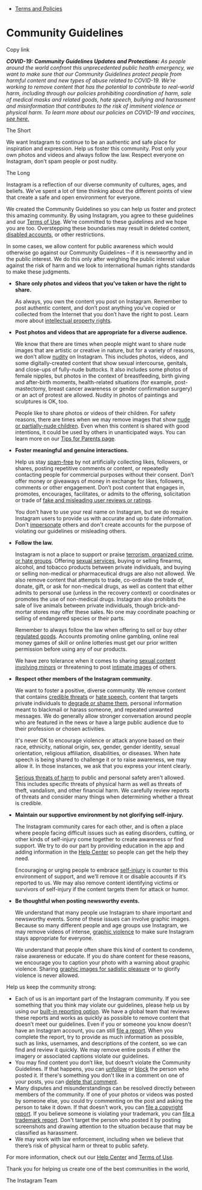 *   [Terms and Policies](https://help.instagram.com/1417489251945243/?helpref=breadcrumb)

Community Guidelines
====================

Copy link

_**COVID-19: Community Guidelines Updates and Protections:** As people around the world confront this unprecedented public health emergency, we want to make sure that our Community Guidelines protect people from harmful content and new types of abuse related to COVID-19. We’re working to remove content that has the potential to contribute to real-world harm, including through our policies prohibiting coordination of harm, sale of medical masks and related goods, hate speech, bullying and harassment and misinformation that contributes to the risk of imminent violence or physical harm. To learn more about our policies on COVID-19 and vaccines, [see here.](https://help.instagram.com/697825587576762?helpref=faq_content)_

The Short

We want Instagram to continue to be an authentic and safe place for inspiration and expression. Help us foster this community. Post only your own photos and videos and always follow the law. Respect everyone on Instagram, don’t spam people or post nudity.

The Long

Instagram is a reflection of our diverse community of cultures, ages, and beliefs. We’ve spent a lot of time thinking about the different points of view that create a safe and open environment for everyone.

We created the Community Guidelines so you can help us foster and protect this amazing community. By using Instagram, you agree to these guidelines and our [Terms of Use](https://www.instagram.com/legal/terms). We’re committed to these guidelines and we hope you are too. Overstepping these boundaries may result in deleted content, [disabled accounts](https://help.instagram.com/366993040048856?helpref=faq_content), or other restrictions.

In some cases, we allow content for public awareness which would otherwise go against our Community Guidelines – if it is newsworthy and in the public interest. We do this only after weighing the public interest value against the risk of harm and we look to international human rights standards to make these judgments.

*   **Share only photos and videos that you’ve taken or have the right to share.**
    
    As always, you own the content you post on Instagram. Remember to post authentic content, and don’t post anything you’ve copied or collected from the Internet that you don’t have the right to post. Learn more about [intellectual property rights](https://help.instagram.com/126382350847838?helpref=faq_content).
    
*   **Post photos and videos that are appropriate for a diverse audience.**
    
    We know that there are times when people might want to share nude images that are artistic or creative in nature, but for a variety of reasons, we don’t allow [nudity](https://l.instagram.com/?u=https%3A%2F%2Fwww.facebook.com%2Fcommunitystandards%2Fadult_nudity_sexual_activity&e=AT3azw82N671V470-ECn8SP4z07oz4sUWveUWaAA9DbHbfwHvpJprMmTyjN2gMQ8ACerK5e-RA5nmYDDbaw8iUL-qhbUP1LXEBfRxYBlnYuhzx7DBfqpHtlAQtASCGbXIqWaOOX3vRdKOrDG0GYpvEvmNP_1IJmp-kuh_w) on Instagram. This includes photos, videos, and some digitally-created content that show sexual intercourse, genitals, and close-ups of fully-nude buttocks. It also includes some photos of female nipples, but photos in the context of breastfeeding, birth giving and after-birth moments, health-related situations (for example, post-mastectomy, breast cancer awareness or gender confirmation surgery) or an act of protest are allowed. Nudity in photos of paintings and sculptures is OK, too.
    
    People like to share photos or videos of their children. For safety reasons, there are times when we may remove images that show [nude or partially-nude children](https://l.instagram.com/?u=https%3A%2F%2Fwww.facebook.com%2Fcommunitystandards%2Fchild_nudity_sexual_exploitation&e=AT3azw82N671V470-ECn8SP4z07oz4sUWveUWaAA9DbHbfwHvpJprMmTyjN2gMQ8ACerK5e-RA5nmYDDbaw8iUL-qhbUP1LXEBfRxYBlnYuhzx7DBfqpHtlAQtASCGbXIqWaOOX3vRdKOrDG0GYpvEvmNP_1IJmp-kuh_w). Even when this content is shared with good intentions, it could be used by others in unanticipated ways. You can learn more on our [Tips for Parents page](https://help.instagram.com/154475974694511/?helpref=faq_content).
    
*   **Foster meaningful and genuine interactions.**
    
    Help us stay [spam-free](https://l.instagram.com/?u=https%3A%2F%2Fwww.facebook.com%2Fcommunitystandards%2Fspam&e=AT3azw82N671V470-ECn8SP4z07oz4sUWveUWaAA9DbHbfwHvpJprMmTyjN2gMQ8ACerK5e-RA5nmYDDbaw8iUL-qhbUP1LXEBfRxYBlnYuhzx7DBfqpHtlAQtASCGbXIqWaOOX3vRdKOrDG0GYpvEvmNP_1IJmp-kuh_w) by not artificially collecting likes, followers, or shares, posting repetitive comments or content, or repeatedly contacting people for commercial purposes without their consent. Don’t offer money or giveaways of money in exchange for likes, followers, comments or other engagement. Don’t post content that engages in, promotes, encourages, facilitates, or admits to the offering, solicitation or trade of [fake and misleading user reviews or ratings](https://l.instagram.com/?u=https%3A%2F%2Fwww.facebook.com%2Fcommunitystandards%2Ffraud_deception&e=AT3azw82N671V470-ECn8SP4z07oz4sUWveUWaAA9DbHbfwHvpJprMmTyjN2gMQ8ACerK5e-RA5nmYDDbaw8iUL-qhbUP1LXEBfRxYBlnYuhzx7DBfqpHtlAQtASCGbXIqWaOOX3vRdKOrDG0GYpvEvmNP_1IJmp-kuh_w).
    
    You don’t have to use your real name on Instagram, but we do require Instagram users to provide us with accurate and up to date information. Don't [impersonate](https://l.instagram.com/?u=https%3A%2F%2Fwww.facebook.com%2Fcommunitystandards%2Fmisrepresentation&e=AT3azw82N671V470-ECn8SP4z07oz4sUWveUWaAA9DbHbfwHvpJprMmTyjN2gMQ8ACerK5e-RA5nmYDDbaw8iUL-qhbUP1LXEBfRxYBlnYuhzx7DBfqpHtlAQtASCGbXIqWaOOX3vRdKOrDG0GYpvEvmNP_1IJmp-kuh_w) others and don't create accounts for the purpose of violating our guidelines or misleading others.
    
*   **Follow the law.**
    
    Instagram is not a place to support or praise [terrorism, organized crime, or hate groups](https://l.instagram.com/?u=https%3A%2F%2Fwww.facebook.com%2Fcommunitystandards%2Fdangerous_individuals_organizations&e=AT3azw82N671V470-ECn8SP4z07oz4sUWveUWaAA9DbHbfwHvpJprMmTyjN2gMQ8ACerK5e-RA5nmYDDbaw8iUL-qhbUP1LXEBfRxYBlnYuhzx7DBfqpHtlAQtASCGbXIqWaOOX3vRdKOrDG0GYpvEvmNP_1IJmp-kuh_w). Offering [sexual services](https://l.instagram.com/?u=https%3A%2F%2Fwww.facebook.com%2Fcommunitystandards%2Fsexual_solicitation&e=AT3azw82N671V470-ECn8SP4z07oz4sUWveUWaAA9DbHbfwHvpJprMmTyjN2gMQ8ACerK5e-RA5nmYDDbaw8iUL-qhbUP1LXEBfRxYBlnYuhzx7DBfqpHtlAQtASCGbXIqWaOOX3vRdKOrDG0GYpvEvmNP_1IJmp-kuh_w), buying or selling firearms, alcohol, and tobacco products between private individuals, and buying or selling non-medical or pharmaceutical drugs are also not allowed. We also remove content that attempts to trade, co-ordinate the trade of, donate, gift, or ask for non-medical drugs, as well as content that either admits to personal use (unless in the recovery context) or coordinates or promotes the use of non-medical drugs. Instagram also prohibits the sale of live animals between private individuals, though brick-and-mortar stores may offer these sales. No one may coordinate poaching or selling of endangered species or their parts.
    
    Remember to always follow the law when offering to sell or buy other [regulated goods](https://l.instagram.com/?u=https%3A%2F%2Fwww.facebook.com%2Fcommunitystandards%2Fregulated_goods&e=AT3azw82N671V470-ECn8SP4z07oz4sUWveUWaAA9DbHbfwHvpJprMmTyjN2gMQ8ACerK5e-RA5nmYDDbaw8iUL-qhbUP1LXEBfRxYBlnYuhzx7DBfqpHtlAQtASCGbXIqWaOOX3vRdKOrDG0GYpvEvmNP_1IJmp-kuh_w). Accounts promoting online gambling, online real money games of skill or online lotteries must get our prior written permission before using any of our products.
    
    We have zero tolerance when it comes to sharing [sexual content involving minors](https://l.instagram.com/?u=https%3A%2F%2Fwww.facebook.com%2Fcommunitystandards%2Fchild_nudity_sexual_exploitation&e=AT3azw82N671V470-ECn8SP4z07oz4sUWveUWaAA9DbHbfwHvpJprMmTyjN2gMQ8ACerK5e-RA5nmYDDbaw8iUL-qhbUP1LXEBfRxYBlnYuhzx7DBfqpHtlAQtASCGbXIqWaOOX3vRdKOrDG0GYpvEvmNP_1IJmp-kuh_w) or threatening to post [intimate images](https://l.instagram.com/?u=https%3A%2F%2Fwww.facebook.com%2Fcommunitystandards%2Fsexual_exploitation_adults&e=AT3azw82N671V470-ECn8SP4z07oz4sUWveUWaAA9DbHbfwHvpJprMmTyjN2gMQ8ACerK5e-RA5nmYDDbaw8iUL-qhbUP1LXEBfRxYBlnYuhzx7DBfqpHtlAQtASCGbXIqWaOOX3vRdKOrDG0GYpvEvmNP_1IJmp-kuh_w) of others.
    
*   **Respect other members of the Instagram community.**
    
    We want to foster a positive, diverse community. We remove content that contains [credible threats](https://l.instagram.com/?u=https%3A%2F%2Fwww.facebook.com%2Fcommunitystandards%2Fcredible_violence&e=AT3azw82N671V470-ECn8SP4z07oz4sUWveUWaAA9DbHbfwHvpJprMmTyjN2gMQ8ACerK5e-RA5nmYDDbaw8iUL-qhbUP1LXEBfRxYBlnYuhzx7DBfqpHtlAQtASCGbXIqWaOOX3vRdKOrDG0GYpvEvmNP_1IJmp-kuh_w) or [hate speech](https://l.instagram.com/?u=https%3A%2F%2Fwww.facebook.com%2Fcommunitystandards%2Fhate_speech&e=AT3azw82N671V470-ECn8SP4z07oz4sUWveUWaAA9DbHbfwHvpJprMmTyjN2gMQ8ACerK5e-RA5nmYDDbaw8iUL-qhbUP1LXEBfRxYBlnYuhzx7DBfqpHtlAQtASCGbXIqWaOOX3vRdKOrDG0GYpvEvmNP_1IJmp-kuh_w), content that targets private individuals to [degrade or shame them](https://l.instagram.com/?u=https%3A%2F%2Fwww.facebook.com%2Fcommunitystandards%2Fbullying&e=AT3azw82N671V470-ECn8SP4z07oz4sUWveUWaAA9DbHbfwHvpJprMmTyjN2gMQ8ACerK5e-RA5nmYDDbaw8iUL-qhbUP1LXEBfRxYBlnYuhzx7DBfqpHtlAQtASCGbXIqWaOOX3vRdKOrDG0GYpvEvmNP_1IJmp-kuh_w), personal information meant to blackmail or harass someone, and repeated unwanted messages. We do generally allow stronger conversation around people who are featured in the news or have a large public audience due to their profession or chosen activities.
    
    It's never OK to encourage violence or attack anyone based on their race, ethnicity, national origin, sex, gender, gender identity, sexual orientation, religious affiliation, disabilities, or diseases. When hate speech is being shared to challenge it or to raise awareness, we may allow it. In those instances, we ask that you express your intent clearly.
    
    [Serious threats of harm](https://l.instagram.com/?u=https%3A%2F%2Fwww.facebook.com%2Fcommunitystandards%2Fcredible_violence&e=AT3azw82N671V470-ECn8SP4z07oz4sUWveUWaAA9DbHbfwHvpJprMmTyjN2gMQ8ACerK5e-RA5nmYDDbaw8iUL-qhbUP1LXEBfRxYBlnYuhzx7DBfqpHtlAQtASCGbXIqWaOOX3vRdKOrDG0GYpvEvmNP_1IJmp-kuh_w) to public and personal safety aren't allowed. This includes specific threats of physical harm as well as threats of theft, vandalism, and other financial harm. We carefully review reports of threats and consider many things when determining whether a threat is credible.
    
*   **Maintain our supportive environment by not glorifying self-injury.**
    
    The Instagram community cares for each other, and is often a place where people facing difficult issues such as eating disorders, cutting, or other kinds of self-injury come together to create awareness or find support. We try to do our part by providing education in the app and adding information in the [Help Center](https://help.instagram.com/) so people can get the help they need.
    
    Encouraging or urging people to embrace [self-injury](https://l.instagram.com/?u=https%3A%2F%2Fwww.facebook.com%2Fcommunitystandards%2Fsuicide_self_injury_violence&e=AT3azw82N671V470-ECn8SP4z07oz4sUWveUWaAA9DbHbfwHvpJprMmTyjN2gMQ8ACerK5e-RA5nmYDDbaw8iUL-qhbUP1LXEBfRxYBlnYuhzx7DBfqpHtlAQtASCGbXIqWaOOX3vRdKOrDG0GYpvEvmNP_1IJmp-kuh_w) is counter to this environment of support, and we’ll remove it or disable accounts if it’s reported to us. We may also remove content identifying victims or survivors of self-injury if the content targets them for attack or humor.
    
*   **Be thoughtful when posting newsworthy events.**
    
    We understand that many people use Instagram to share important and newsworthy events. Some of these issues can involve graphic images. Because so many different people and age groups use Instagram, we may remove videos of intense, [graphic violence](https://l.instagram.com/?u=https%3A%2F%2Fwww.facebook.com%2Fcommunitystandards%2Fgraphic_violence&e=AT3azw82N671V470-ECn8SP4z07oz4sUWveUWaAA9DbHbfwHvpJprMmTyjN2gMQ8ACerK5e-RA5nmYDDbaw8iUL-qhbUP1LXEBfRxYBlnYuhzx7DBfqpHtlAQtASCGbXIqWaOOX3vRdKOrDG0GYpvEvmNP_1IJmp-kuh_w) to make sure Instagram stays appropriate for everyone.
    
    We understand that people often share this kind of content to condemn, raise awareness or educate. If you do share content for these reasons, we encourage you to caption your photo with a warning about graphic violence. Sharing [graphic images for sadistic pleasure](https://l.instagram.com/?u=https%3A%2F%2Fwww.facebook.com%2Fcommunitystandards%2Fcruel_insensitive&e=AT3azw82N671V470-ECn8SP4z07oz4sUWveUWaAA9DbHbfwHvpJprMmTyjN2gMQ8ACerK5e-RA5nmYDDbaw8iUL-qhbUP1LXEBfRxYBlnYuhzx7DBfqpHtlAQtASCGbXIqWaOOX3vRdKOrDG0GYpvEvmNP_1IJmp-kuh_w) or to glorify violence is never allowed.
    

Help us keep the community strong:

*   Each of us is an important part of the Instagram community. If you see something that you think may violate our guidelines, please help us by using our [built-in reporting option](https://help.instagram.com/165828726894770?helpref=faq_content). We have a global team that reviews these reports and works as quickly as possible to remove content that doesn’t meet our guidelines. Even if you or someone you know doesn’t have an Instagram account, you can still [file a report](https://help.instagram.com/contact/383679321740945). When you complete the report, try to provide as much information as possible, such as links, usernames, and descriptions of the content, so we can find and review it quickly. We may remove entire posts if either the imagery or associated captions violate our guidelines.
*   You may find content you don’t like, but doesn’t violate the Community Guidelines. If that happens, you can [unfollow](https://help.instagram.com/286340048138725?helpref=faq_content) or [block](https://help.instagram.com/426700567389543/?helpref=faq_content) the person who posted it. If there's something you don't like in a comment on one of your posts, you can [delete that comment](https://help.instagram.com/289098941190483?helpref=faq_content).
*   Many disputes and misunderstandings can be resolved directly between members of the community. If one of your photos or videos was posted by someone else, you could try commenting on the post and asking the person to take it down. If that doesn’t work, you can [file a copyright report](https://help.instagram.com/126382350847838?helpref=faq_content). If you believe someone is violating your trademark, you can [file a trademark report](https://help.instagram.com/222826637847963?helpref=faq_content). Don't target the person who posted it by posting screenshots and drawing attention to the situation because that may be classified as harassment.
*   We may work with law enforcement, including when we believe that there’s risk of physical harm or threat to public safety.

For more information, check out our [Help Center](https://help.instagram.com/) and [Terms of Use](https://l.instagram.com/?u=http%3A%2F%2Finstagram.com%2Flegal%2Fterms%2F%23&e=AT3azw82N671V470-ECn8SP4z07oz4sUWveUWaAA9DbHbfwHvpJprMmTyjN2gMQ8ACerK5e-RA5nmYDDbaw8iUL-qhbUP1LXEBfRxYBlnYuhzx7DBfqpHtlAQtASCGbXIqWaOOX3vRdKOrDG0GYpvEvmNP_1IJmp-kuh_w).

Thank you for helping us create one of the best communities in the world,

The Instagram Team